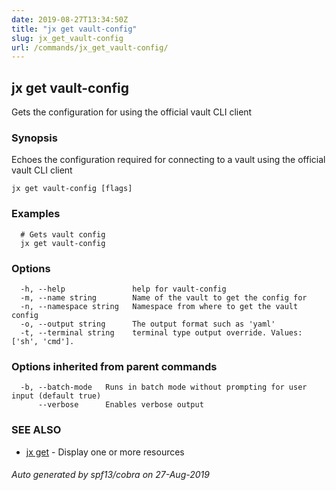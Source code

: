 ```yaml
---
date: 2019-08-27T13:34:50Z
title: "jx get vault-config"
slug: jx_get_vault-config
url: /commands/jx_get_vault-config/
---
```

## jx get vault-config

Gets the configuration for using the official vault CLI client

### Synopsis

Echoes the configuration required for connecting to a vault using the official vault CLI client

```
jx get vault-config [flags]
```

### Examples

```
  # Gets vault config
  jx get vault-config
```

### Options

```
  -h, --help               help for vault-config
  -m, --name string        Name of the vault to get the config for
  -n, --namespace string   Namespace from where to get the vault config
  -o, --output string      The output format such as 'yaml'
  -t, --terminal string    terminal type output override. Values: ['sh', 'cmd'].
```

### Options inherited from parent commands

```
  -b, --batch-mode   Runs in batch mode without prompting for user input (default true)
      --verbose      Enables verbose output
```

### SEE ALSO

* [jx get](/commands/jx_get/)	 - Display one or more resources

###### Auto generated by spf13/cobra on 27-Aug-2019

